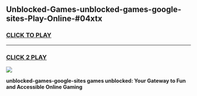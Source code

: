 
## Unblocked-Games-unblocked-games-google-sites-Play-Online-#04xtx
<h3>
<a href="https://premium.freeplayer.one?title=unblocked-games-google-sites&ref=27F">CLICK TO PLAY</a></h3>
<hr>

<h3>
<a href="https://premium.freeplayer.one?title=unblocked-games-google-sites&ref=27F">CLICK 2 PLAY</a>
  
</h3>

<a href="https://premium.freeplayer.one?title=unblocked-games-google-sites&ref=27F"><img src="https://clearcache.store/games.png"></a>


**unblocked-games-google-sites games unblocked: Your Gateway to Fun and Accessible Online Gaming**
